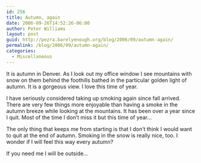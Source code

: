 ```yaml
---
id: 256
title: Autumn, again
date: 2006-09-26T14:52:26-06:00
author: Peter Williams
layout: post
guid: http://pezra.barelyenough.org/blog/2006/09/autumn-again/
permalink: /blog/2006/09/autumn-again/
categories:
  - Miscellaneous
---
```

It is autumn in Denver. As I look out my office window I see mountains with snow on them behind the foothills bathed in the particular golden light of autumn. It is a gorgeous view. I love this time of year.

I have seriously considered taking up smoking again since fall arrived. There are very few things more enjoyable than having a smoke in the autumn breeze while looking at the mountains. It has been over a year since I quit. Most of the time I don&#8217;t miss it but this time of year&#8230;

The only thing that keeps me from starting is that I don&#8217;t think I would want to quit at the end of autumn. Smoking in the snow is really nice, too. I wonder if I will feel this way every autumn?

If you need me I will be outside&#8230;